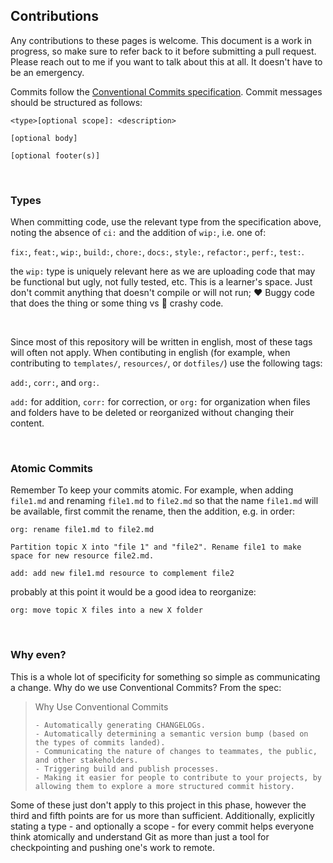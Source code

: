 ## Contributions

Any contributions to these pages is welcome. This document is a work in progress, so make sure to refer back to it before submitting a pull request. Please reach out to me if you want to talk about this at all. It doesn't have to be an emergency.

Commits follow the [Conventional Commits specification](https://www.conventionalcommits.org/en/v1.0.0/). Commit messages should be structured as follows:

```
<type>[optional scope]: <description>

[optional body]

[optional footer(s)]
```

<br/>

### Types

When committing code, use the relevant type from the specification above, noting the absence of `ci:` and the addition of `wip:`, i.e. one of:

`fix:`, `feat:`, `wip:`, `build:`, `chore:`, `docs:`, `style:`, `refactor:`, `perf:`, `test:`.

the `wip:` type is uniquely relevant here as we are uploading code that may be functional but ugly, not fully tested, etc. This is a learner's space. Just don't commit anything that doesn't compile or will not run; ❤️ Buggy code that does the thing or some thing vs 💩 crashy code.

<br/>

Since most of this repository will be written in english, most of these tags will often not apply.
When contibuting in english (for example, when contributing to `templates/`, `resources/`, or `dotfiles/`) use the following tags:

`add:`, `corr:`, and `org:`.

`add:` for addition, `corr:` for correction, or `org:` for organization when files and folders have to be deleted or reorganized without changing their content.

<br/>

### Atomic Commits
Remember To keep your commits atomic. For example, when adding `file1.md` and renaming `file1.md` to `file2.md` so that the name `file1.md` will be available, first commit the rename, then the addition, e.g. in order:

```
org: rename file1.md to file2.md

Partition topic X into "file 1" and "file2". Rename file1 to make
space for new resource file2.md.
```

```
add: add new file1.md resource to complement file2
```
probably at this point it would be a good idea to reorganize:

```
org: move topic X files into a new X folder
```

<br/>

### Why even?

This is a whole lot of specificity for something so simple as communicating a change. Why do we use Conventional Commits? From the spec:

> Why Use Conventional Commits
>
>     - Automatically generating CHANGELOGs.
>     - Automatically determining a semantic version bump (based on the types of commits landed).
>     - Communicating the nature of changes to teammates, the public, and other stakeholders.
>     - Triggering build and publish processes.
>     - Making it easier for people to contribute to your projects, by allowing them to explore a more structured commit history.

Some of these just don't apply to this project in this phase, however the third and fifth points are for us more than sufficient. Additionally, explicitly stating a type - and optionally a scope - for every commit helps everyone think atomically and understand Git as more than just a tool for checkpointing and pushing one's work to remote.
